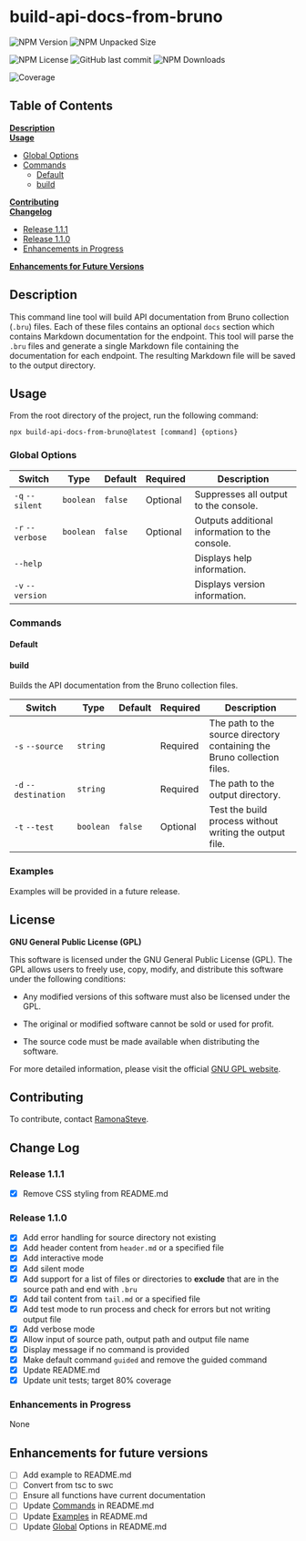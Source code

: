 # build-api-docs-from-bruno

![NPM Version](https://img.shields.io/npm/v/build-api-docs-from-bruno)
![NPM Unpacked Size](https://img.shields.io/npm/unpacked-size/build-api-docs-from-bruno)

![NPM License](https://img.shields.io/npm/l/build-api-docs-from-bruno)
![GitHub last commit](https://img.shields.io/github/last-commit/WorldOfMaze/build-api-docs-from-bruno)
![NPM Downloads](https://img.shields.io/npm/dw/build-api-docs-from-bruno)

![Coverage](./coverage/badge-statements.svg)

## Table of Contents

**[Description](#description)**<br>
**[Usage](#usage)**<br>
- [Global Options](#global-options)<br>
- [Commands](#commands)<br>
  - [Default](#default)<br>
  - [build](#build)<br>

**[Contributing](#contributing)**<br>
**[Changelog](#change-log)**<br>

- [Release 1.1.1](#release-111)<br>
- [Release 1.1.0](#release-110)<br>
- [Enhancements in Progress](#enhancements-in-progress)<br>

**[Enhancements for Future Versions](#enhancements-for-future-versions)**<br>

## Description

This command line tool will build API documentation from Bruno collection
(`.bru`) files. Each of these files contains an optional `docs` section which
contains Markdown documentation for the endpoint. This tool will parse the
`.bru` files and generate a single Markdown file containing the documentation
for each endpoint. The resulting Markdown file will be saved to the output
directory.


## Usage

From the root directory of the project, run the following command:

`npx build-api-docs-from-bruno@latest [command] {options}`

### Global Options

| Switch           | Type      | Default | Required | Description                                    |
| ---------------- | --------- | ------- | -------- | ---------------------------------------------- |
| `-q` `--silent`  | `boolean` | `false` | Optional | Suppresses all output to the console.          |
| `-r` `--verbose` | `boolean` | `false` | Optional | Outputs additional information to the console. |
| `--help`         |           |         |          | Displays help information.                     |
| `-v` `--version` |           |         |          | Displays version information.                  |

### Commands

#### Default

#### build

Builds the API documentation from the Bruno collection files.

| Switch               | Type      | Default | Required | Description                                                             |
| -------------------- | --------- | ------- | -------- | ----------------------------------------------------------------------- |
| `-s` `--source`      | `string`  |         | Required | The path to the source directory containing the Bruno collection files. |
| `-d` `--destination` | `string`  |         | Required | The path to the output directory.                                       |
| `-t` `--test`        | `boolean` | `false` | Optional | Test the build process without writing the output file.                 |

### Examples

Examples will be provided in a future release.

## License</h2>

**GNU General Public License (GPL)**

This software is licensed under the GNU General Public License (GPL). The GPL allows users to freely use, copy, modify, and distribute this software under the following conditions:

  - Any modified versions of this software must also be licensed under the GPL.

  - The original or modified software cannot be sold or used for profit.

  - The source code must be made available when distributing the software.

For more detailed information, please visit the official [GNU GPL website](https://www.gnu.org/licenses/gpl-3.0.html).

## Contributing</h2>

To contribute, contact [RamonaSteve](mailto:steve@worldofmaze.us).

## Change Log

### Release 1.1.1

- [x] Remove CSS styling from README.md



### Release 1.1.0

- [x] Add error handling for source directory not existing
- [x] Add header content from `header.md` or a specified file
- [x] Add interactive mode
- [x] Add silent mode
- [x] Add support for a list of files or directories to **exclude** that are in
      the source path and end with `.bru`
- [x] Add tail content from `tail.md` or a specified file
- [x] Add test mode to run process and check for errors but not writing output
      file
- [x] Add verbose mode
- [x] Allow input of source path, output path and output file name
- [x] Display message if no command is provided
- [x] Make default command `guided` and remove the guided command
- [x] Update README.md
- [x] Update unit tests; target 80% coverage

### Enhancements in Progress

None

## Enhancements for future versions

- [ ] Add example to README.md
- [ ] Convert from tsc to swc
- [ ] Ensure all functions have current documentation
- [ ] Update [Commands](#commands) in README.md
- [ ] Update [Examples](#examples) in README.md
- [ ] Update [Global](#global-options) Options in README.md
